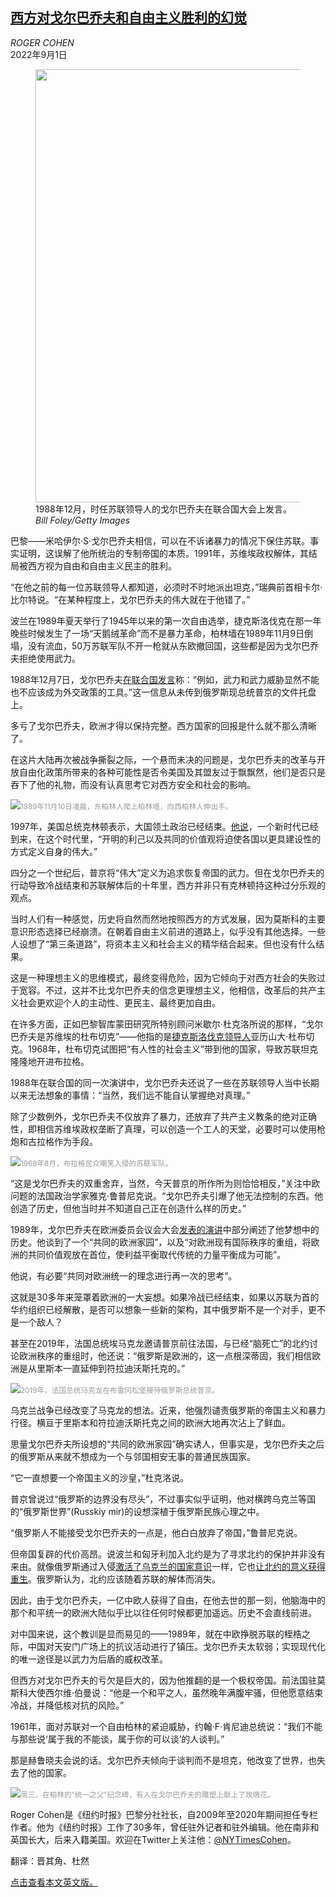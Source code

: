 <!--1662025022000-->
[西方对戈尔巴乔夫和自由主义胜利的幻觉](https://cn.nytimes.com/world/20220901/gorbachev-soviet-union-west/)
------

<address>ROGER COHEN</address><time pudate="2022-09-01 05:29:25" datetime="2022-09-01 05:29:25">2022年9月1日</time><figure><img src="https://images.weserv.nl/?url=static01.nyt.com/images/2022/08/31/world/31gorbachev-west-01/merlin_212212614_a7b86ece-2a2e-45a2-9048-83d405d14efb-master1050.jpg" width="1050" height="693"><figcaption>1988年12月，时任苏联领导人的戈尔巴乔夫在联合国大会上发言。 <cite>Bill Foley/Getty Images</cite></figcaption></figure><section><p>巴黎——米哈伊尔·S·戈尔巴乔夫相信，可以在不诉诸暴力的情况下保住苏联。事实证明，这误解了他所统治的专制帝国的本质。1991年，苏维埃政权解体，其结局被西方视为自由和自由主义民主的胜利。</p><p>“在他之前的每一位苏联领导人都知道，必须时不时地派出坦克，”瑞典前首相卡尔·比尔特说。“在某种程度上，戈尔巴乔夫的伟大就在于他错了。”</p><p>波兰在1989年夏天举行了1945年以来的第一次自由选举，捷克斯洛伐克在那一年晚些时候发生了一场“天鹅绒革命”而不是暴力革命，柏林墙在1989年11月9日倒塌，没有流血，50万苏联军队不开一枪就从东欧撤回国，这些都是因为戈尔巴乔夫拒绝使用武力。</p><p>1988年12月7日，戈尔巴乔夫<a rel="noopener noreferrer" target="_blank" href="https://sites.temple.edu/immerman/gorbachevs-speech-to-the-u-n-december-7-1988//">在联合国发言</a>称：“例如，武力和武力威胁显然不能也不应该成为外交政策的工具。”这一信息从未传到俄罗斯现总统普京的文件托盘上。</p><p>多亏了戈尔巴乔夫，欧洲才得以保持完整。西方国家的回报是什么就不那么清晰了。</p><p>在这片大陆再次被战争撕裂之际，一个悬而未决的问题是，戈尔巴乔夫的改革与开放自由化政策所带来的各种可能性是否令美国及其盟友过于飘飘然，他们是否只是吞下了他的礼物，而没有认真思考它对西方安全和社会的影响。</p><p><img src="https://images.weserv.nl/?url=static01.nyt.com/images/2022/08/31/world/31gorbachev-add/merlin_212198529_0e21e371-b613-460d-9255-8389808d6604-master1050.jpg"><small style="color: #999;">1989年11月10日凌晨，东柏林人爬上柏林墙，向西柏林人伸出手。</small></p><p>1997年，美国总统克林顿表示，大国领土政治已经结束。<a href="https://www.nytimes.com/1997/07/10/world/in-clinton-s-words-building-lines-of-partnership-and-bridges-to-the-future.html">他说</a>，一个新时代已经到来，在这个时代里，“开明的利己以及共同的价值观将迫使各国以更具建设性的方式定义自身的伟大。”</p><p>四分之一个世纪后，普京将“伟大”定义为追求恢复帝国的武力。但在戈尔巴乔夫的行动导致冷战结束和苏联解体后的十年里，西方并非只有克林顿持这种过分乐观的观点。</p><p>当时人们有一种感觉，历史将自然而然地按照西方的方式发展，因为莫斯科的主要意识形态选择已经崩溃。在朝着自由主义前进的道路上，似乎没有其他选择。一些人设想了“第三条道路”，将资本主义和社会主义的精华结合起来。但也没有什么结果。</p><p>这是一种理想主义的思维模式，最终变得危险，因为它倾向于对西方社会的失败过于宽容。不过，这并不比戈尔巴乔夫的信念更理想主义，他相信，改革后的共产主义社会更欢迎个人的主动性、更民主、最终更加自由。</p><p>在许多方面，正如巴黎智库蒙田研究所特别顾问米歇尔·杜克洛所说的那样，“戈尔巴乔夫是苏维埃的杜布切克”——他指的是<a href="https://www.nytimes.com/1992/11/09/obituaries/alexander-dubcek-70-dies-in-prague.html">捷克斯洛伐克领导人</a>亚历山大·杜布切克。1968年，杜布切克试图把“有人性的社会主义”带到他的国家，导致苏联坦克隆隆地开进布拉格。</p><p>1988年在联合国的同一次演讲中，戈尔巴乔夫还说了一些在苏联领导人当中长期以来无法想象的事情：“当然，我们远不能自认掌握绝对真理。”</p><p>除了少数例外，戈尔巴乔夫不仅放弃了暴力，还放弃了共产主义教条的绝对正确性，即相信苏维埃政权垄断了真理，可以创造一个工人的天堂，必要时可以使用枪炮和古拉格作为手段。</p><p><img src="https://images.weserv.nl/?url=static01.nyt.com/images/2022/08/31/world/31gorbachev-west-add2/merlin_212216565_f491510d-0a09-48c6-926d-66be800950d4-master1050.jpg"><small style="color: #999;">1968年8月，布拉格民众嘲笑入侵的苏联军队。</small></p><p>“这是戈尔巴乔夫的双重舍弃，当然，今天普京的所作所为则恰恰相反，”关注中欧问题的法国政治学家雅克·鲁普尼克说。“戈尔巴乔夫引爆了他无法控制的东西。他创造了历史，但他当时并不知道自己正在创造什么样的历史。”</p><p>1989年，戈尔巴乔夫在欧洲委员会议会大会<a rel="noopener noreferrer" target="_blank" href="https://www.cvce.eu/content/publication/2002/9/20/4c021687-98f9-4727-9e8b-836e0bc1f6fb/publishable_en.pdf">发表的演讲</a>中部分阐述了他梦想中的历史。他谈到了一个“共同的欧洲家园”，以及“对欧洲现有国际秩序的重组，将欧洲的共同价值观放在首位，使利益平衡取代传统的力量平衡成为可能”。</p><p>他说，有必要“共同对欧洲统一的理念进行再一次的思考”。</p><p>这就是30多年来笼罩着欧洲的一大妄想。如果冷战已经结束，如果以苏联为首的华约组织已经解散，是否可以想象一些新的架构，其中俄罗斯不是一个对手，更不是一个敌人？</p><p>甚至在2019年，法国总统埃马克龙邀请普京前往法国，与已经“脑死亡”的北约讨论欧洲秩序的重组时，他还说：“俄罗斯是欧洲的，这一点根深蒂固，我们相信欧洲是从里斯本一直延伸到符拉迪沃斯托克的。”</p><p><img src="https://images.weserv.nl/?url=static01.nyt.com/images/2022/08/31/world/31gorbachev-west-3/merlin_159458865_4513a3f5-9b42-479f-9dda-daef370cdb6d-master1050.jpg"><small style="color: #999;">2019年，法国总统马克龙在布雷冈松堡接待俄罗斯总统普京。</small></p><p>乌克兰战争已经改变了马克龙的想法。近来，他强烈谴责俄罗斯的帝国主义和暴力行径。横亘于里斯本和符拉迪沃斯托克之间的欧洲大地再次沾上了鲜血。</p><p>思量戈尔巴乔夫所设想的“共同的欧洲家园”确实诱人，但事实是，戈尔巴乔夫之后的俄罗斯从来就不想成为一个与邻国相安无事的普通民族国家。</p><p>“它一直想要一个帝国主义的沙皇，”杜克洛说。</p><p>普京曾说过“俄罗斯的边界没有尽头”，不过事实似乎证明，他对横跨乌克兰等国的“俄罗斯世界”(Russkiy mir)的设想深植于俄罗斯民族心理之中。</p><p>“俄罗斯人不能接受戈尔巴乔夫的一点是，他白白放弃了帝国，”鲁普尼克说。</p><p>但帝国复辟的代价高昂。说波兰和匈牙利加入北约是为了寻求北约的保护并非没有来由。就像俄罗斯通过入侵<a href="https://www.nytimes.com/2022/08/24/world/europe/ukraine-war-independence-day.html">激活了乌克兰的国家意识</a>一样，它也<a href="https://www.nytimes.com/2022/03/23/world/europe/russia-ukraine-war-biden-nato.html" title="Link: https://www.nytimes.com/2022/03/23/world/europe/russia-ukraine-war-biden-nato.html">让北约的意义获得重生</a>。俄罗斯认为，北约应该随着苏联的解体而消失。</p><p>因此，由于戈尔巴乔夫，一亿中欧人获得了自由，在他去世的那一刻，他脑海中的那个和平统一的欧洲大陆似乎比以往任何时候都更加遥远。历史不会直线前进。</p><p>对中国来说，这个教训是显而易见的——1989年，就在中欧挣脱苏联的桎梏之际，中国对天安门广场上的抗议活动进行了镇压。戈尔巴乔夫太软弱；实现现代化的唯一途径是以武力为后盾的威权改革。</p><p>但西方对戈尔巴乔夫的亏欠是巨大的，因为他推翻的是一个极权帝国。前法国驻莫斯科大使西尔维·伯曼说：“他是一个和平之人，虽然晚年满腹牢骚，但他愿意结束冷战，并降低核对抗的风险。”</p><p>1961年，面对苏联对一个自由柏林的紧迫威胁，约翰·F·肯尼迪总统说：“我们不能与那些说‘属于我的不能谈，属于你的可以谈’的人谈判。”</p><p>那是赫鲁晓夫会说的话。戈尔巴乔夫倾向于谈判而不是坦克，他改变了世界，也失去了他的国家。</p><p><img src="https://images.weserv.nl/?url=static01.nyt.com/images/2022/08/31/world/31gorbachev-4/merlin_212197374_4e0f7649-820b-4bfb-9947-e66c49b74227-master1050.jpg"><small style="color: #999;">周三，在柏林的“统一之父”纪念碑，有人在戈尔巴乔夫的雕塑上献上了玫瑰花。</small></p></section><footer><p>Roger Cohen是《纽约时报》巴黎分社社长，自2009年至2020年期间担任专栏作者。他为《纽约时报》工作了30多年，曾任驻外记者和驻外编辑。他在南非和英国长大，后来入籍美国。欢迎在Twitter上关注他：<a rel="nofollow" target="_blank" href="https://twitter.com/NYTimesCohen">@NYTimesCohen</a>。</p><p>翻译：晋其角、杜然</p><p><a rel="nofollow" target="_blank" href="https://www.nytimes.com/2022/08/31/world/europe/gorbachev-soviet-union-west.html">点击查看本文英文版。</a></p></footer>
